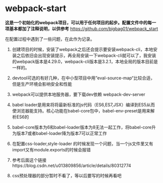 # webpack-start
**这是一个初始化的webpack项目，可以用于任何项目的起步。配置文件中的每一项基本都加了注释说明，以供参考** https://github.com/bigbag01/webpack_start

在配置过程中遇到了一些问题，在此作为记录。

1. 创建项目的时候，安装了webpack之后还会提示要安装webpack-cli，本地安装之后依旧会出现安装提示，再全局安装一下webpack-cli就可以了，我安装的webpack版本是4.29.0，webpack-cli版本是3.2.1，本地全局的版本目前是一样的。

2. devtool可选的有好几种，在中小型项目中用”eval-source-map“比较合适，但是生产环境会影响安全和性能

3. webpack可以提供本地服务器，要下载dev依赖 webpack-dev-server

4. babel loader是用来将将最新标准的js代码（ES6,ES7,JSX）编译到ES5从而使浏览器能支持。核心功能在babel-core包中，babel-env-preset是用来解析ES6的

5. babel-core版本为6和babel-loader版本为8无法一起工作，将babel-core升为版本7或者babel-loader降为版本7可以正常工作

6. 在配置css-loader,style-loader 的时候发现一个问题，当一个js文件里又有import又有module.exports的时候会报错  
7. 参考后面这个链接https://blog.csdn.net/u013809856/article/details/80312774

8. css预处理器的部分暂时不看了，等以后要写的时候再看吧

